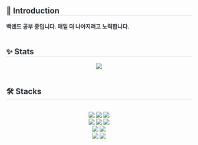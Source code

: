 
<div style="text-align: left;"> 
    <h2 style="border-bottom: 1px solid #d8dee4; color: #282d33;">🙂 Introduction </h2>  
    <div style="font-weight: 700; font-size: 15px; text-align: left; color: #282d33;"> 백엔드 공부 중입니다. 매일 더 나아지려고 노력합니다. </div> 
</div>
<br>
<div style="text-align: left;">
  <h2 style="border-bottom: 1px solid #d8dee4; color: #282d33;">✨ Stats</h2>  
  <div align="center">  
  <img src="https://github-readme-stats.vercel.app/api?username=drinkgalaxy&hide=stars,contribs&count_private=true&show_icons=true&&theme=default">
  </div>    
</div>
<br>
<div style="text-align: left;">
    <h2 style="border-bottom: 1px solid #d8dee4; color: #282d33;">🛠️ Stacks </h2> <br> 
    <div align="center"> 
        <img src="https://img.shields.io/badge/Java-007396?style=for-the-badge&logo=Java&logoColor=white">
        <img src="https://img.shields.io/badge/JPA-6DB33F?style=for-the-badge&logo=hibernate&logoColor=white">
        <img src="https://img.shields.io/badge/Spring Boot-6DB33F?style=for-the-badge&logo=Spring Boot&logoColor=white">
        <br>
        <img src="https://img.shields.io/badge/postgres-%23316192.svg?style=for-the-badge&logo=postgresql&logoColor=white">
        <img src="https://img.shields.io/badge/mysql-4479A1.svg?style=for-the-badge&logo=mysql&logoColor=white">
        <img src="https://img.shields.io/badge/redis-%23DD0031.svg?style=for-the-badge&logo=redis&logoColor=white">
        <br>
        <img src="https://img.shields.io/badge/docker-%230db7ed.svg?style=for-the-badge&logo=docker&logoColor=white">
        <img src="https://img.shields.io/badge/github%20actions-%232671E5.svg?style=for-the-badge&logo=githubactions&logoColor=white">
        <br>
        <img src="https://img.shields.io/badge/Notion-000000?style=for-the-badge&logo=Notion&logoColor=white">
        <img src="https://img.shields.io/badge/Slack-4A154B?style=for-the-badge&logo=slack&logoColor=white">
    </div>
</div>


